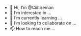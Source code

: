 - 👋 Hi, I’m @Ciiltireman
- 👀 I’m interested in ...
- 🌱 I’m currently learning ...
- 💞️ I’m looking to collaborate on ...
- 📫 How to reach me ...

<!---
Ciiltireman/Ciiltireman is a ✨ special ✨ repository because its `README.md` (this file) appears on your GitHub profile.
You can click the Preview link to take a look at your changes.
--->
